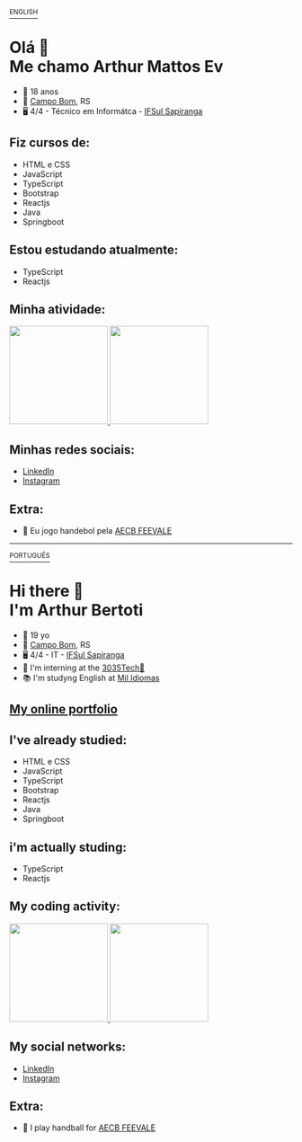 <a id='ingles' href='#portugues'><sup>ENGLISH</sup><a>

# Olá 👋 <br> Me chamo Arthur Mattos Ev

- 🙂 18 anos
- 📌 [Campo Bom](https://www.google.com/maps/place/Campo+Bom,+RS/@-29.6760875,-51.0495443,13z/data=!3m1!4b1!4m5!3m4!1s0x9519404def9b59b5:0xce6eb6fcdd2d22b5!8m2!3d-29.6747831!4d-51.0613111), RS
- 🖥️ 4/4 - Técnico em Informátca - [IFSul Sapiranga](https://www.instagram.com/ifsulsapiranga/)

## Fiz cursos de:
- HTML e CSS
- JavaScript
- TypeScript
- Bootstrap
- Reactjs
- Java
- Springboot
  
## Estou estudando atualmente:
- TypeScript
- Reactjs
  
## Minha atividade:
<div>
  <a href="https://github.com/arthurbertoti">
  <img height="175px" src="https://github-readme-stats.vercel.app/api?username=arthurbertoti&show_icons=true&theme=github_dark&include_all_commits=true&count_private=true"/>
  <img height="175px" src="https://github-readme-stats.vercel.app/api/top-langs/?username=arthurbertoti&layout=compact&langs_count=8&theme=github_dark"/>
  </a>
</div>

## Minhas redes sociais:
- [LinkedIn](https://www.linkedin.com/in/arthurbertoti/)
- [Instagram](https://www.instagram.com/arthur_bertoti/)

## Extra:
- 🤾‍ Eu jogo handebol pela [AECB FEEVALE](https://www.instagram.com/handebol.campobom/)

<hr>

  
  
<!--PORTFOLIO EM INGLÊS-->


<a id='portugues' href='#ingles'><sup>PORTUGUÊS</sup><a>

# Hi there 👋 <br> I'm Arthur Bertoti

- 🙂 19 yo
- 📌 [Campo Bom](https://www.google.com/maps/place/Campo+Bom,+RS/@-29.6760875,-51.0495443,13z/data=!3m1!4b1!4m5!3m4!1s0x9519404def9b59b5:0xce6eb6fcdd2d22b5!8m2!3d-29.6747831!4d-51.0613111), RS
- 🖥️ 4/4 - IT - [IFSul Sapiranga](https://www.instagram.com/ifsulsapiranga/)
- 🚀 I'm interning at the [3035Tech💜](https://www.linkedin.com/company/3035-tech/)
- 📚 I'm studyng English at [Mil Idiomas](https://www.instagram.com/milidiomas/)

## [My online portfolio](https://arthurbertoti.github.io/portfolio/index-en.html)

## I've already studied:
- HTML e CSS
- JavaScript
- TypeScript
- Bootstrap
- Reactjs
- Java
- Springboot
  
## i'm actually studing:
- TypeScript
- Reactjs

## My coding activity:
<div>
  <a href="https://github.com/arthurbertoti">
  <img height="175px" src="https://github-readme-stats.vercel.app/api?username=arthurbertoti&show_icons=true&theme=github_dark&include_all_commits=true&count_private=true"/>
  <img height="175px" src="https://github-readme-stats.vercel.app/api/top-langs/?username=arthurbertoti&layout=compact&langs_count=8&theme=github_dark"/>
  </a>
</div>

## My social networks:
- [LinkedIn](https://www.linkedin.com/in/arthurbertoti/)
- [Instagram](https://www.instagram.com/arthur_bertoti/)

## Extra:
- 🤾‍ I play handball for [AECB FEEVALE](https://www.instagram.com/handebol.campobom/)


<!--
OUTRAS IDEIAS

**arthurbertoti/arthurbertoti** is a ✨ _special_ ✨ repository because its `README.md` (this file) appears on your GitHub profile.


Here are some ideas to get you started:

- 🔭 I’m currently working on ...

- 👯 I’m looking to collaborate on ...
- 🤔 I’m looking for help with ...
- 💬 Ask me about ...
- 📫 How to reach me:
-->


